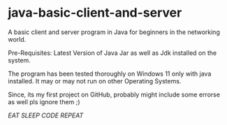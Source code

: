 # java-basic-client-and-server
A basic client and server program in Java for beginners in the networking world.

Pre-Requisites: 
Latest Version of Java Jar as well as Jdk installed on the system.

The program has been tested thoroughly on Windows 11 only with java installed. It may or may not run on other Operating Systems.


Since, its my first project on GitHub, probably might include some errorse as well pls ignore them ;)


*EAT SLEEP CODE REPEAT*

